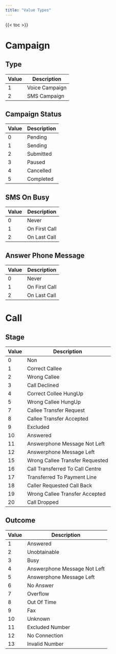 ```yaml
---
title: "Value Types"
---
```


{{< toc >}}

# Campaign

## Type

| Value | Description    |
| ----- | -------------- |
| 1     | Voice Campaign |
| 2     | SMS Campaign   |

## Campaign Status

| Value | Description |
| ----- | ----------- |
| 0     | Pending     |
| 1     | Sending     |
| 2     | Submitted   |
| 3     | Paused      |
| 4     | Cancelled   |
| 5     | Completed   |

## SMS On Busy

| Value | Description   |
| ----- | ------------- |
| 0     | Never         |
| 1     | On First Call |
| 2     | On Last Call  |

## Answer Phone Message

| Value | Description   |
| ----- | ------------- |
| 0     | Never         |
| 1     | On First Call |
| 2     | On Last Call  |

# Call

## Stage

| Value | Description                     |
| ----- | ------------------------------- |
| 0     | Non                             |
| 1     | Correct  Callee                 |
| 2     | Wrong Callee                    |
| 3     | Call Declined                   |
| 4     | Correct Collee HungUp           |
| 5     | Wrong Callee HungUp             |
| 7     | Callee Transfer Request         |
| 8     | Callee Transfer Accepted        |
| 9     | Excluded                        |
| 10    | Answered                        |
| 11    | Answerphone Message Not Left    |
| 12    | Answerphone Message Left        |
| 15    | Wrong Callee Transfer Requested |
| 16    | Call Transferred To Call Centre |
| 17    | Transferred To Payment Line     |
| 18    | Caller Requested Call Back      |
| 19    | Wrong Callee Transfer Accepted  |
| 20    | Call Dropped                    |

## Outcome


| Value | Description                  |
| ----- | ---------------------------- |
| 1     | Answered                     |
| 2     | Unobtainable                 |
| 3     | Busy                         |
| 4     | Answerphone Message Not Left |
| 5     | Answerphone Message Left     |
| 6     | No Answer                    |
| 7     | Overflow                     |
| 8     | Out Of Time                  |
| 9     | Fax                          |
| 10    | Unknown                      |
| 11    | Excluded Number              |
| 12    | No Connection                |
| 13    | Invalid Number               |
    